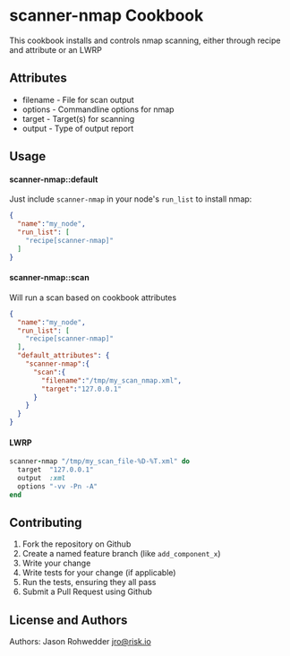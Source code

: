 scanner-nmap Cookbook
=====================
This cookbook installs and controls nmap scanning, either through
recipe and attribute or an LWRP

Attributes
----------

 * filename - File for scan output
 * options - Commandline options for nmap 
 * target - Target(s) for scanning
 * output - Type of output report

Usage
-----
#### scanner-nmap::default

Just include `scanner-nmap` in your node's `run_list` to install nmap:

```json
{
  "name":"my_node",
  "run_list": [
    "recipe[scanner-nmap]"
  ]
}
```

#### scanner-nmap::scan

Will run a scan based on cookbook attributes 

```json
{
  "name":"my_node",
  "run_list": [
    "recipe[scanner-nmap]"
  ],
  "default_attributes": {
    "scanner-nmap":{
      "scan":{
        "filename":"/tmp/my_scan_nmap.xml",
        "target":"127.0.0.1"
      }
    }
  }
}
```

#### LWRP

```ruby
scanner-nmap "/tmp/my_scan_file-%D-%T.xml" do
  target  "127.0.0.1"
  output  :xml
  options "-vv -Pn -A"
end
```



Contributing
------------
1. Fork the repository on Github
2. Create a named feature branch (like `add_component_x`)
3. Write your change
4. Write tests for your change (if applicable)
5. Run the tests, ensuring they all pass
6. Submit a Pull Request using Github

License and Authors
-------------------
Authors: Jason Rohwedder <jro@risk.io>
